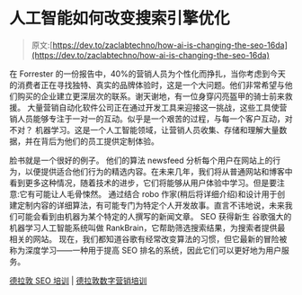 # 人工智能如何改变搜索引擎优化

> 原文:[https://dev.to/zaclabtechno/how-ai-is-changing-the-seo-16da](https://dev.to/zaclabtechno/how-ai-is-changing-the-seo-16da)

在 Forrester 的一份报告中，40%的营销人员为个性化而挣扎，当你考虑到今天的消费者正在寻找独特、真实的品牌体验时，这是一个大问题。他们非常希望与他们购买的企业建立更深层次的联系。谢天谢地，有一位身穿闪亮盔甲的骑士前来救援。
大量营销自动化软件公司正在通过开发工具来迎接这一挑战，这些工具使营销人员能够专注于一对一的互动。似乎是一个艰苦的过程，与每一个客户互动，对不对？
机器学习。这是一个人工智能领域，让营销人员收集、存储和理解大量数据，并在背后为他们的员工提供定制体验。

脸书就是一个很好的例子。
他们的算法 newsfeed 分析每个用户在网站上的行为，以便提供适合他们行为的精选内容。在未来几年，我们将从普通网站和博客中看到更多这种情况，随着技术的进步，它们将能够从用户体验中学习。但是要注意:它有可能让人毛骨悚然。
通过结合 robo 作家(稍后将详细介绍)和设计用于创建定制内容的详细算法，有可能专门为特定个人开发故事。直言不讳地说，未来我们可能会看到由机器为某个特定的人撰写的新闻文章。
SEO 获得新生
谷歌强大的机器学习人工智能系统叫做 RankBrain，它帮助筛选搜索结果，为搜索者提供最相关的网站。
现在，我们都知道谷歌有经常改变算法的习惯，但它最新的冒险被称为深度学习——一种用于提高 SEO 排名的系统，因此它们可以更好地为用户服务。

[德拉敦 SEO 培训](https://zaclab.com/digital-marketing-training/) | [德拉敦数字营销培训](https://zaclab.com/digital-marketing-training/)